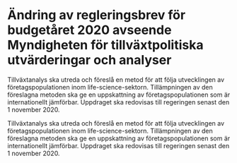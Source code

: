 # Ändring av regleringsbrev för budgetåret 2020 avseende Myndigheten för tillväxtpolitiska utvärderingar och analyser

Tillväxtanalys ska utreda och föreslå en metod för att följa utvecklingen av företagspopulationen inom life-science-sektorn. Tillämpningen av den föreslagna metoden ska ge en uppskattning av företagspopulationen som är internationellt jämförbar. Uppdraget ska redovisas till regeringen senast den 1 november 2020.

Tillväxtanalys ska utreda och föreslå en metod för att följa utvecklingen av företagspopulationen inom life-science-sektorn. Tillämpningen av den föreslagna metoden ska ge en uppskattning av företagspopulationen som är internationellt jämförbar. Uppdraget ska redovisas till regeringen senast den 1 november 2020.
